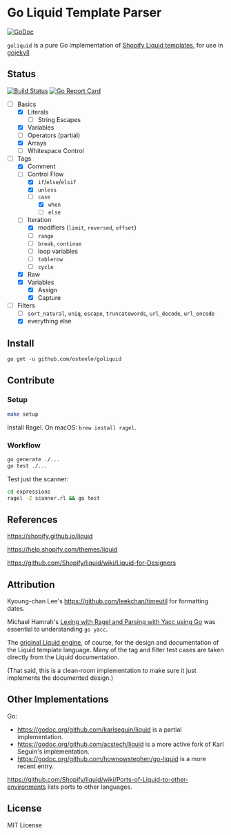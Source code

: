 # Go Liquid Template Parser
[![GoDoc](https://godoc.org/github.com/osteele/liquid?status.svg)](http://godoc.org/github.com/osteele/liquid)

`goliquid` is a pure Go implementation of [Shopify Liquid templates](https://shopify.github.io/liquid), for use in [gojekyll](https://github.com/osteele/gojekyll).

## Status
[![Build Status](https://travis-ci.org/osteele/liquid.svg?branch=master)](https://travis-ci.org/osteele/liquid)
[![Go Report Card](https://goreportcard.com/badge/github.com/osteele/liquid)](https://goreportcard.com/report/github.com/osteele/liquid)

- [ ] Basics
  - [x] Literals
    - [ ] String Escapes
  - [x] Variables
  - [ ] Operators (partial)
  - [x] Arrays
  - [ ] Whitespace Control
- [ ] Tags
  - [x] Comment
  - [ ] Control Flow
    - [x] `if`/`else`/`elsif`
    - [x] `unless`
    - [ ] `case`
      - [x] `when`
      - [ ] `else`
  - [ ] Iteration
      - [x] modifiers (`limit`, `reversed`, `offset`)
      - [ ] `range`
      - [ ] `break`, `continue`
      - [ ] loop variables
      - [ ] `tablerow`
      - [ ] `cycle`
  - [x] Raw
  - [x] Variables
    - [x] Assign
    - [x] Capture
- [ ] Filters
  - [ ] `sort_natural`, `uniq`, `escape`, `truncatewords`, `url_decode`, `url_encode`
  - [x] everything else

## Install

`go get -u github.com/osteele/goliquid`

## Contribute

### Setup

```bash
make setup
```

Install Ragel. On macOS: `brew install ragel`.

### Workflow

```bash
go generate ./...
go test ./...
```

Test just the scanner:

```bash
cd expressions
ragel -Z scanner.rl && go test
```

## References

<https://shopify.github.io/liquid>

<https://help.shopify.com/themes/liquid>

<https://github.com/Shopify/liquid/wiki/Liquid-for-Designers>


## Attribution

Kyoung-chan Lee's <https://github.com/leekchan/timeutil> for formatting dates.

Michael Hamrah's [Lexing with Ragel and Parsing with Yacc using Go](https://medium.com/@mhamrah/lexing-with-ragel-and-parsing-with-yacc-using-go-81e50475f88f) was essential to understanding `go yacc`.

The [original Liquid engine](https://shopify.github.io/liquid), of course, for the design and documentation of the Liquid template language. Many of the tag and filter test cases are taken directly from the Liquid documentation.

(That said, this is a clean-room implementation to make sure it just implements the documented design.)

## Other Implementations

Go:

* <https://godoc.org/github.com/karlseguin/liquid> is a partial implementation.
* <https://godoc.org/github.com/acstech/liquid> is a more active fork of Karl Seguin's implementation.
* <https://godoc.org/github.com/hownowstephen/go-liquid> is a more recent entry.

<https://github.com/Shopify/liquid/wiki/Ports-of-Liquid-to-other-environments> lists ports to other languages.

## License

MIT License

